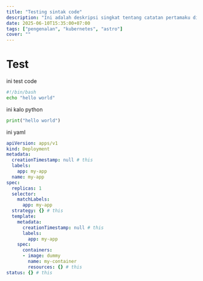 ```yaml
---
title: "Testing sintak code"
description: "Ini adalah deskripsi singkat tentang catatan pertamaku di situs ini."
date: 2025-06-10T15:35:00+07:00
tags: ["pengenalan", "kubernetes", "astro"]
cover: ""
---
```


# Test

ini test code

```bash
#!/bin/bash
echo "hello world"
```

ini kalo python
```python
print("hello world")
```

ini yaml

```yaml
apiVersion: apps/v1
kind: Deployment
metadata:
  creationTimestamp: null # this
  labels:
    app: my-app
  name: my-app
spec:
  replicas: 1
  selector:
    matchLabels:
      app: my-app
  strategy: {} # this
  template:
    metadata:
      creationTimestamp: null # this
      labels:
        app: my-app
    spec:
      containers:
      - image: dummy
        name: my-container
        resources: {} # this
status: {} # this 
```
